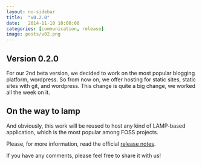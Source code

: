```yaml
---
layout: no-sidebar
title:  "v0.2.0"
date:   2014-11-10 10:00:00
categories: [communication, release]
image: posts/v02.png
---
```


## Version 0.2.0

For our 2nd beta version, we decided to work on the most popular blogging platform, wordpress. So from now on, we offer hosting for static sites, static sites with git, and wordpress. This change is quite a big change, we worked all the week on it.

## On the way to lamp

And obviously, this work will be reused to host any kind of LAMP-based application, which is the most popular among FOSS projects.

Please, for more information, read the official [release notes](https://github.com/indiehosters/indiehosters/releases/tag/0.2.0).

If you have any comments, please feel free to share it with us!
